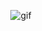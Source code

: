 <p align="center">
  <img src="https://media.tenor.com/lB-OFjf-c1wAAAAC/bjlac.gif" alt="gif" />
</p>
